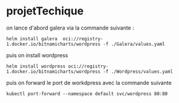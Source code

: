 # projetTechique
on lance d'abord   galera via la commande suivante :

```
helm install galera  oci://registry-1.docker.io/bitnamicharts/wordpress -f ./Galera/values.yaml
```

puis on install  wordpress 


```
helm install wordpress oci://registry-1.docker.io/bitnamicharts/wordpress -f ./Wordpress/values.yaml
```

puis on forward le port de workdpress avec la commande suivante 
```
kubectl port-forward --namespace default svc/wordpress 80:80

```